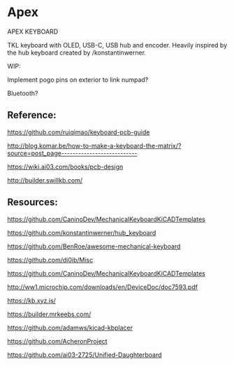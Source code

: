 # Apex
 APEX KEYBOARD

TKL keyboard with OLED, USB-C, USB hub and encoder. Heavily inspired by the hub keyboard created by /konstantinwerner.

WIP:

Implement pogo pins on exterior to link numpad?

Bluetooth?

## Reference:

https://github.com/ruiqimao/keyboard-pcb-guide

http://blog.komar.be/how-to-make-a-keyboard-the-matrix/?source=post_page---------------------------

https://wiki.ai03.com/books/pcb-design

http://builder.swillkb.com/

## Resources:

https://github.com/CaninoDev/MechanicalKeyboardKiCADTemplates

https://github.com/konstantinwerner/hub_keyboard

https://github.com/BenRoe/awesome-mechanical-keyboard

https://github.com/di0ib/Misc

https://github.com/CaninoDev/MechanicalKeyboardKiCADTemplates

http://ww1.microchip.com/downloads/en/DeviceDoc/doc7593.pdf

https://kb.xyz.is/

https://builder.mrkeebs.com/

https://github.com/adamws/kicad-kbplacer

https://github.com/AcheronProject

https://github.com/ai03-2725/Unified-Daughterboard
